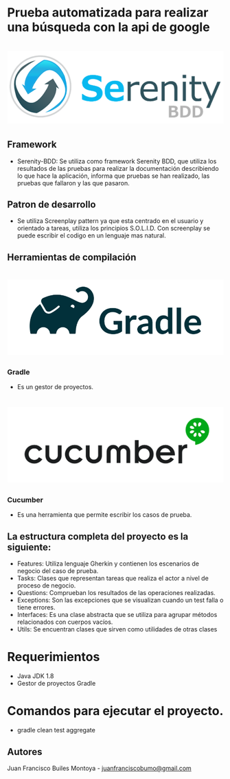
# Prueba automatizada para realizar una búsqueda con la api de google

# ![Serenity BDD](docs/serenity.png "Logo Title Text 1")

## Framework

* Serenity-BDD: Se utiliza como framework Serenity BDD, que utiliza los resultados de las pruebas para realizar la documentación describiendo lo que hace la aplicación, informa que pruebas se han realizado, las pruebas que fallaron y las que pasaron.

## Patron de desarrollo

* Se utiliza Screenplay pattern ya que esta centrado en el usuario y orientado a tareas, utiliza los principios S.O.L.I.D. Con screenplay se puede escribir el codigo en un lenguaje mas natural.

## Herramientas de compilación

# ![Serenity BDD](docs/gradle.png "Logo Title Text 1")

### Gradle

* Es un gestor de proyectos.

# ![Serenity BDD](docs/cucumber.png "Logo Title Text 1")

### Cucumber

* Es una herramienta que permite escribir los casos de prueba.

## La estructura completa del proyecto es la siguiente:

* Features: Utiliza lenguaje Gherkin y contienen los escenarios de negocio del caso de prueba.
* Tasks: Clases que representan tareas que realiza el actor a nivel de proceso de negocio.
* Questions: Comprueban los resultados de las operaciones realizadas.
* Exceptions: Son las excepciones que se visualizan cuando un test falla o tiene errores.
* Interfaces: Es una clase abstracta que se utiliza para agrupar métodos relacionados con cuerpos vacíos.
* Utils: Se encuentran clases que sirven como utilidades de otras clases

# Requerimientos

* Java JDK 1.8
* Gestor de proyectos Gradle

# Comandos para ejecutar el proyecto.

* gradle clean test aggregate


## Autores

Juan Francisco Builes Montoya - juanfranciscobumo@gmail.com
